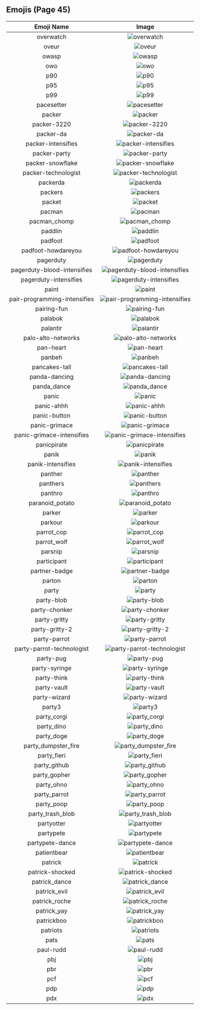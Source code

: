 
  ## Emojis (Page 45)
  |Emoji Name|Image|
  | :-: | :-: |
  |overwatch| ![overwatch](/output/overwatch.png)|
  |oveur| ![oveur](/output/oveur.jpg)|
  |owasp| ![owasp](/output/owasp.png)|
  |owo| ![owo](/output/owo.jpg)|
  |p90| ![p90](/output/p90.png)|
  |p95| ![p95](/output/p95.png)|
  |p99| ![p99](/output/p99.png)|
  |pacesetter| ![pacesetter](/output/pacesetter.png)|
  |packer| ![packer](/output/packer.png)|
  |packer-3220| ![packer-3220](/output/packer-3220.png)|
  |packer-da| ![packer-da](/output/packer-da.png)|
  |packer-intensifies| ![packer-intensifies](/output/packer-intensifies.gif)|
  |packer-party| ![packer-party](/output/packer-party.gif)|
  |packer-snowflake| ![packer-snowflake](/output/packer-snowflake.png)|
  |packer-technologist| ![packer-technologist](/output/packer-technologist.png)|
  |packerda| ![packerda](/output/packerda)|
  |packers| ![packers](/output/packers.png)|
  |packet| ![packet](/output/packet.png)|
  |pacman| ![pacman](/output/pacman.png)|
  |pacman_chomp| ![pacman_chomp](/output/pacman_chomp.gif)|
  |paddlin| ![paddlin](/output/paddlin.png)|
  |padfoot| ![padfoot](/output/padfoot.png)|
  |padfoot-howdareyou| ![padfoot-howdareyou](/output/padfoot-howdareyou)|
  |pagerduty| ![pagerduty](/output/pagerduty.png)|
  |pagerduty-blood-intensifies| ![pagerduty-blood-intensifies](/output/pagerduty-blood-intensifies.gif)|
  |pagerduty-intensifies| ![pagerduty-intensifies](/output/pagerduty-intensifies.gif)|
  |paint| ![paint](/output/paint.png)|
  |pair-programming-intensifies| ![pair-programming-intensifies](/output/pair-programming-intensifies.gif)|
  |pairing-fun| ![pairing-fun](/output/pairing-fun.png)|
  |palabok| ![palabok](/output/palabok.png)|
  |palantir| ![palantir](/output/palantir.png)|
  |palo-alto-networks| ![palo-alto-networks](/output/palo-alto-networks.png)|
  |pan-heart| ![pan-heart](/output/pan-heart.png)|
  |panbeh| ![panbeh](/output/panbeh.png)|
  |pancakes-tall| ![pancakes-tall](/output/pancakes-tall.png)|
  |panda-dancing| ![panda-dancing](/output/panda-dancing.gif)|
  |panda_dance| ![panda_dance](/output/panda_dance.gif)|
  |panic| ![panic](/output/panic.jpg)|
  |panic-ahhh| ![panic-ahhh](/output/panic-ahhh.gif)|
  |panic-button| ![panic-button](/output/panic-button.png)|
  |panic-grimace| ![panic-grimace](/output/panic-grimace.png)|
  |panic-grimace-intensifies| ![panic-grimace-intensifies](/output/panic-grimace-intensifies.gif)|
  |panicpirate| ![panicpirate](/output/panicpirate.gif)|
  |panik| ![panik](/output/panik.png)|
  |panik-intensifies| ![panik-intensifies](/output/panik-intensifies.gif)|
  |panther| ![panther](/output/panther.png)|
  |panthers| ![panthers](/output/panthers.png)|
  |panthro| ![panthro](/output/panthro.png)|
  |paranoid_potato| ![paranoid_potato](/output/paranoid_potato.jpg)|
  |parker| ![parker](/output/parker.png)|
  |parkour| ![parkour](/output/parkour.png)|
  |parrot_cop| ![parrot_cop](/output/parrot_cop)|
  |parrot_wolf| ![parrot_wolf](/output/parrot_wolf.gif)|
  |parsnip| ![parsnip](/output/parsnip.png)|
  |participant| ![participant](/output/participant.png)|
  |partner-badge| ![partner-badge](/output/partner-badge.png)|
  |parton| ![parton](/output/parton.png)|
  |party| ![party](/output/party.gif)|
  |party-blob| ![party-blob](/output/party-blob.gif)|
  |party-chonker| ![party-chonker](/output/party-chonker.gif)|
  |party-gritty| ![party-gritty](/output/party-gritty.gif)|
  |party-gritty-2| ![party-gritty-2](/output/party-gritty-2.gif)|
  |party-parrot| ![party-parrot](/output/party-parrot.gif)|
  |party-parrot-technologist| ![party-parrot-technologist](/output/party-parrot-technologist.gif)|
  |party-pug| ![party-pug](/output/party-pug.gif)|
  |party-syringe| ![party-syringe](/output/party-syringe.gif)|
  |party-think| ![party-think](/output/party-think.gif)|
  |party-vault| ![party-vault](/output/party-vault.gif)|
  |party-wizard| ![party-wizard](/output/party-wizard.gif)|
  |party3| ![party3](/output/party3.png)|
  |party_corgi| ![party_corgi](/output/party_corgi.gif)|
  |party_dino| ![party_dino](/output/party_dino.gif)|
  |party_doge| ![party_doge](/output/party_doge.gif)|
  |party_dumpster_fire| ![party_dumpster_fire](/output/party_dumpster_fire.gif)|
  |party_fieri| ![party_fieri](/output/party_fieri.gif)|
  |party_github| ![party_github](/output/party_github.gif)|
  |party_gopher| ![party_gopher](/output/party_gopher.gif)|
  |party_ohno| ![party_ohno](/output/party_ohno.gif)|
  |party_parrot| ![party_parrot](/output/party_parrot.gif)|
  |party_poop| ![party_poop](/output/party_poop.gif)|
  |party_trash_blob| ![party_trash_blob](/output/party_trash_blob.gif)|
  |partyotter| ![partyotter](/output/partyotter.gif)|
  |partypete| ![partypete](/output/partypete.gif)|
  |partypete-dance| ![partypete-dance](/output/partypete-dance)|
  |patientbear| ![patientbear](/output/patientbear.jpg)|
  |patrick| ![patrick](/output/patrick.png)|
  |patrick-shocked| ![patrick-shocked](/output/patrick-shocked.jpg)|
  |patrick_dance| ![patrick_dance](/output/patrick_dance.gif)|
  |patrick_evil| ![patrick_evil](/output/patrick_evil.jpg)|
  |patrick_roche| ![patrick_roche](/output/patrick_roche.png)|
  |patrick_yay| ![patrick_yay](/output/patrick_yay.png)|
  |patrickboo| ![patrickboo](/output/patrickboo.png)|
  |patriots| ![patriots](/output/patriots)|
  |pats| ![pats](/output/pats.jpg)|
  |paul-rudd| ![paul-rudd](/output/paul-rudd.png)|
  |pbj| ![pbj](/output/pbj.png)|
  |pbr| ![pbr](/output/pbr.png)|
  |pcf| ![pcf](/output/pcf.png)|
  |pdp| ![pdp](/output/pdp.jpg)|
  |pdx| ![pdx](/output/pdx.jpg)|
  